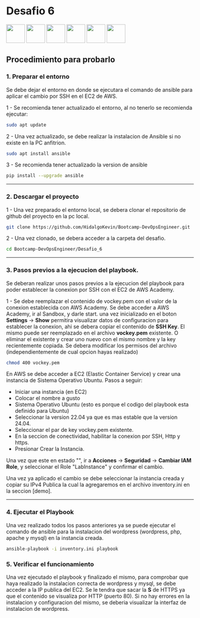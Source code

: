 # Desafio 6

<div class="iconos">
    <img src="https://img.icons8.com/color/48/php.png" width="50" height="auto"/>
    <img src="https://img.icons8.com/fluency/50/wordpress.png" width="50" height="auto"/>
    <img src="https://img.icons8.com/external-tal-revivo-shadow-tal-revivo/50/external-apache-a-free-and-open-source-cross-platform-web-server-software-logo-shadow-tal-revivo.png" width="50" height="auto" />
    <img src="https://img.icons8.com/ios/50/mysql-logo.png" width="50" height="auto"/>
    <img src="https://img.icons8.com/color/50/ansible.png" width="50" height="auto"/>
    <img src="https://img.icons8.com/color/50/amazon-web-services.png" width="50" height="auto"/>
</div>

## Procedimiento para probarlo

### 1. Preparar el entorno
Se debe dejar el entorno en donde se ejecutara el comando de ansible para aplicar el cambio por SSH en el EC2 de AWS.

1 - Se recomienda tener actualizado el entorno, al no tenerlo se recomienda ejecutar:
```bash
sudo apt update
```
2 - Una vez actualizado, se debe realizar la instalacion de Ansible si no existe en la PC anfitrion.
```bash
sudo apt install ansible
```
3 - Se recomienda tener actualizado la version de ansible
```bash
pip install --upgrade ansible
```

---

### 2. Descargar el proyecto

1 - Una vez preparado el entorno local, se debera clonar el repositorio de github del proyecto en la pc local.
```bash
git clone https://github.com/HidalgoKevin/Bootcamp-DevOpsEngineer.git
```
2 - Una vez clonado, se debera acceder a la carpeta del desafio.
```bash
cd Bootcamp-DevOpsEngineer/Desafio_6
```

---

### 3. Pasos previos a la ejecucion del playbook.
Se deberan realizar unos pasos previos a la ejecucion del playbook para poder establecer la conexion por SSH con el EC2 de AWS Academy.

1 - Se debe reemplazar el contenido de vockey.pem con el valor de la conexion establecida con AWS Academy.
Se debe acceder a AWS Academy, ir al Sandbox, y darle start.
una vez inicializado en el boton **Settings** -> **Show** permitira visualizar datos de configuracion para establecer la conexion, ahi se debera copiar el contenido de **SSH Key**.
El mismo puede ser reemplazado en el archivo **vockey.pem** existente.
O eliminar el existente y crear uno nuevo con el mismo nombre y la key recientemente copiada.
Se debera modificar los permisos del archivo (independientemente de cual opcion hayas realizado)
```bash
chmod 400 vockey.pem
```
En AWS se debe acceder a EC2 (Elastic Container Service) y crear una instancia de Sistema Operativo Ubuntu.
Pasos a seguir:
- Iniciar una instancia (en EC2)
- Colocar el nombre a gusto
- Sistema Operativo Ubuntu (esto es porque el codigo del playbook esta definido para Ubuntu)
- Seleccionar la version 22.04 ya que es mas estable que la version 24.04.
- Seleccionar el par de key vockey.pem existente.
- En la seccion de conectividad, habilitar la conexion por SSH, Http y https.
- Presionar Crear la Instancia.

Una vez que este en estado "", ir a **Acciones** -> **Seguridad** -> **Cambiar IAM Role**, y seleccionar el Role "LabInstance"
y confirmar el cambio.

Una vez ya aplicado el cambio se debe seleccionar la instancia creada y copiar su IPv4 Publica la cual la agregaremos en el archivo inventory.ini en la seccion [demo].

---

### 4. Ejecutar el Playbook
Una vez realizado todos los pasos anteriores ya se puede ejecutar el comando de ansible para la instalacion del wordpress (wordpress, php, apache y mysql) en la instancia creada.
```bash
ansible-playbook -i inventory.ini playbook
```

### 5. Verificar el funcionamiento
Una vez ejecutado el playbook y finalizado el mismo, para comprobar que haya realizado la instalacion correcta de wordpress y mysql, se debe acceder a la IP publica del EC2.
Se le tendra que sacar la **S** de HTTPS ya que el contenido se visualiza por HTTP (puerto 80).
Si no hay errores en la instalacion y configuracion del mismo, se deberia visualizar la interfaz de instalacion de wordpress.

 

